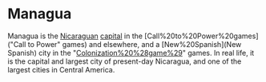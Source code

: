 # Managua

Managua is the [Nicaraguan](Nicaraguan) [capital](capital) in the [Call%20to%20Power%20games]("Call to Power" games) and elsewhere, and a [New%20Spanish](New Spanish) city in the "[Colonization%20%28game%29](Colonization)" games. In real life, it is the capital and largest city of present-day Nicaragua, and one of the largest cities in Central America.